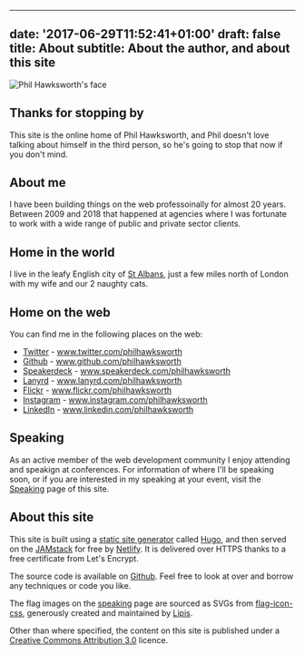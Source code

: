 
---
date: '2017-06-29T11:52:41+01:00'
draft: false
title: About
subtitle: About the author, and about this site
---
<img src="/images/philhawksworth-goon@2x.jpg" alt="Phil Hawksworth's face" class="avatar avatar-upclose" />

## Thanks for stopping by

This site is the online home of Phil Hawksworth, and Phil doesn't love talking about himself in the third person, so he's going to stop that now if you don't mind.

## About me

I have been building things on the web professoinally for almost 20 years. Between 2009 and 2018 that happened at agencies where I was fortunate to work with a wide range of public and private sector clients.

<!--
After 9 years working at agencies, I returned to working on a product. Now as part of the Developer Relations team at [Netlify](https://www.netlify.com) my focus is on developing strategies for using [JAMstack](https://www.jamstack.org) technologies to make building for the web simpler, faster and more secure. -->


## Home in the world

I live in the leafy English city of [St Albans](https://en.wikipedia.org/wiki/St_Albans), just a few miles north of London with my wife and our 2 naughty cats.


## Home on the web

You can find me in the following places on the web:

- [Twitter](https://www.twitter.com/philhawksworth) - www.twitter.com/philhawksworth
- [Github](https://www.github.com/philhawksworth) - www.github.com/philhawksworth
- [Speakerdeck](https://www.speakdeck.com/philhawksworth) - www.speakerdeck.com/philhawksworth
- [Lanyrd](https://www.lanyrd.com/philhawksworth) - www.lanyrd.com/philhawksworth
- [Flickr](https://www.flickr.com/philhawksworth) - www.flickr.com/philhawksworth
- [Instagram](https://www.instagram.com/philhawksworth) - www.instagram.com/philhawksworth
- [LinkedIn](https://www.linkedin.com/philhawksworth) - www.linkedin.com/philhawksworth


## Speaking

As an active member of the web development community I enjoy attending and speakign at conferences. For information of where I'll be speaking soon, or if you are interested in my speaking at your event, visit the [Speaking](/speaking) page of this site.


## About this site

This site is built using a [static site generator](https://www.staticgen.com/) called [Hugo](https://gohugo.io), and then served on the [JAMstack](https://www.jamstack.org) for free by [Netlify](https://www.netlify.com). It is delivered over HTTPS thanks to a free certificate from Let's Encrypt.

The source code is available on [Github](https://github.com/philhawksworth/hawksworx.com). Feel free to look at over and borrow any techniques or code you like.

The flag images on the [speaking](/speaking) page are sourced as SVGs from [flag-icon-css](http://flag-icon-css.lip.is/), generously created and maintained by [Lipis](https://github.com/lipis).

Other than where specified, the content on this site is published under a [Creative Commons Attribution 3.0](http://creativecommons.org/licenses/by/3.0/) licence.
